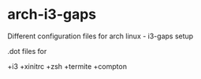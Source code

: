 # arch-i3-gaps
Different configuration files for arch linux - i3-gaps setup


.dot files for

+i3
+xinitrc
+zsh
+termite
+compton
